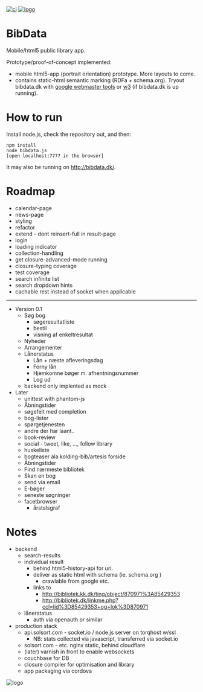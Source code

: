 [![ci](https://secure.travis-ci.org/rasmuserik/bibdata.png)](http://travis-ci.org/rasmuserik/bibdata)
[![logo](https://ssl.solsort.com/bibdata-github.png)](https://ssl.solsort.com/bibdata-github.png)

# BibData

Mobile/html5 public library app.

Prototype/proof-of-concept implemented:

- mobile html5-app (portrait orientation) prototype. More layouts to come.
- contains static-html semantic marking (RDFa + schema.org). Tryout bibdata.dk with [google webmaster tools](https://www.google.com/webmasters/tools/richsnippets?url=http%3A%2F%2Fbibdata.dk%2Fwork%2F870971%3A73214424) or [w3](http://www.w3.org/2007/08/pyRdfa/extract?uri=http://bibdata.dk/work/710100:44251205) (if bibdata.dk is up running).

# How to run

Install node.js, check the repository out, and then:

    npm install
    node bibdata.js
    [open localhost:7777 in the browser]

It may also be running on http://bibdata.dk/.

# Roadmap

- calendar-page
- news-page
- styling
- refactor
- extend - dont reinsert-full in result-page
- login
- loading indicator
- collection-handling
- get closure-advanced-mode running
- closure-typing coverage
- test coverage
- search infinite list
- search dropdown hints
- cachable rest instead of socket when applicable

----

- Version 0.1
    - Søg bog
        - søgeresultatliste
        - bestil
        - visning af enkeltresultat
    - Nyheder 
    - Arrangementer
    - Lånerstatus
        - Lån + næste afleveringsdag
        - Forny lån
        - Hjemkomne bøger m. afhentningsnummer
        - Log ud
    - backend only implented as mock
- Later
    - unittest with phantom-js
    - Åbningstider
    - søgefelt med completion
    - bog-lister
    - spørgetjenesten
    - andre der har laant..
    - book-review
    - social - tweet, like, ..., follow library
    - huskeliste
    - bogteaser ala kolding-bib/artesis forside
    - Åbningstider
    - Find nærmeste bibliotek
    - Skan en bog
    - send via email
    - E-bøger
    - seneste søgninger
    - facetbrowser
        - årstalsgraf

# Notes

- backend
    - search-results
    - individual result
        - behind html5-history-api for url.
        - deliver as static html with schema (ie. schema.org )
            - crawlable from google etc.
        - links to
            - http://bibliotek.kk.dk/ting/object/870971%3A85429353
            - http://bibliotek.dk/linkme.php?ccl=lid%3D85429353+og+lok%3D870971
    - lånerstatus
        - auth via openauth or similar
- production stack
    - api.solsort.com - socket.io / node.js server on torqhost w/ssl
        - NB: stats collected via javascript, transferred via socket.io
    - solsort.com - etc. nginx static, behind cloudflare
    - (later) varnish in front to enable websockets
    - couchbase for DB
    - closure compiler for optimisation and library
    - app packaging via cordova

![logo](http://bibdata.dk/bibdata.png?github)
